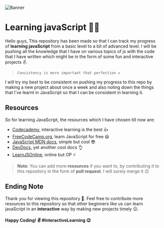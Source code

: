 
![Banner](https://user-images.githubusercontent.com/76424367/196314196-0b35aaec-f947-4cac-aa51-4de17a25868c.png)

# Learning javaScript 👨‍💻
Hello guys, This repository has been made so that I can track my progress of **learning javaScript** from a basic level to a bit of advanced level. I will be pushing all the knowledge that I have on various topics of js with the code that I have written which might be in the form of some fun and interactive projects ✌. 

> `Consistency is more important that perfection ✊`

I will try my best to be consistent on pushing my progress to this repo by making a new project about once a week and also noting down the things that I've learnt in JavaScript so that I can be consistent in learning it.

## Resources

So for learning JavaScript, the resources which I have chosen till now are:

- [Codecademy](https://www.codecademy.com/courses/introduction-to-javascript/), interactive learning is the best 👍
- [FreeCodeCamp.org](https://freeCodeCamp.org), learn JavaScript for free 😃
- [JavaScript MDN docs](https://developer.mozilla.org/en-US/docs/Web/JavaScript), simple but cool 😎
- [DevDocs](https://devdocs.io/javascript/), yet another cool docs 👌
- [LearnJSOnline](https://learnjavascript.online/), online but OP ⚡

> **Note**: You can add more **resources** if you want to, by contributing it to this repository in the form of **pull request**. I will surely merge it 😉

## Ending Note

Thank you for viewing this repository 🧡. Feel free to contribute more resources to this repository so that other beginners like us can learn javaScript in an **interactive** way by making new projects timely 😉.

#### Happy Coding! ✌ #InteractiveLearning 😉
